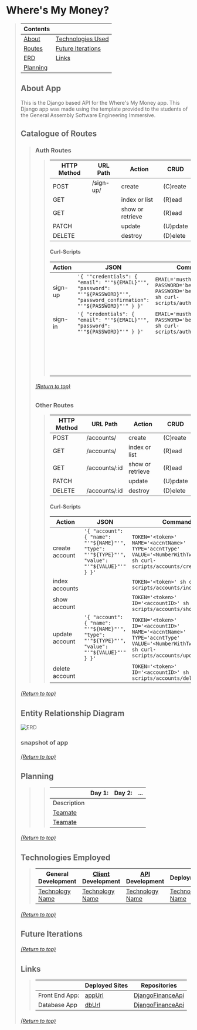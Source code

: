 
# Where's My Money?
> | Contents |  |
> |--|--|
> | [About](https://github.com/mmmoore1313/DjangoFinanceApi#about-app) | [Technologies Used](https://github.com/mmmoore1313/DjangoFinanceApi#technologies-employed) |
> | [Routes](https://github.com/mmmoore1313/DjangoFinanceApi#catalogue-of-routes) | [Future Iterations](https://github.com/mmmoore1313/DjangoFinanceApi#future-iterations) |
> |[ERD](https://github.com/mmmoore1313/DjangoFinanceApi#entity-relationship-diagram-or-wireframe) | [Links](https://github.com/mmmoore1313/DjangoFinanceApi#links) |
> | [Planning](https://github.com/mmmoore1313/DjangoFinanceApi#planning) |  |
>
>
> ## About App
> This is the Django based API for the Where's My Money app. This Django app was made using the template provided to the students of the General Assembly Software Engineering Immersive.
>
> ## Catalogue of Routes
>> ### Auth Routes 
>>> | HTTP Method | URL Path | Action | CRUD |
>>> |--|--|--|--|
>>> | POST | /sign-up/ | create | (C)reate |
>>> | GET |  | index or list | (R)ead |
>>> | GET |  | show or retrieve | (R)ead |
>>> | PATCH |  | update | (U)pdate |
>>> | DELETE |  | destroy | (D)elete |
>>>
>>> #### Curl-Scripts
>>> | Action | JSON | Command | Success | Failure | 
>>> |--|--|--|--|--|
>>> | sign-up | ``'{ '"credentials": { "email": "'"${EMAIL}"'", "password": "'"${PASSWORD}"'", "password_confirmation": "'"${PASSWORD}"'" } }'`` | ``EMAIL='musthave@and.com' PASSWORD='bemorethan5' PASSWORD='bemorethan5' sh curl-scripts/auth/sign-up.sh``| `201 Created` | `401 Not Found` |
>>> | sign-in | ``'{ "credentials": { "email": "'"${EMAIL}"'", "password": "'"${PASSWORD}"'" } }'`` | ``EMAIL='musthave@and.com' PASSWORD='bemorethan5' sh curl-scripts/auth/sign-in.sh`` | `201 Created` | `401 Not Found` |
>>> |  |  |  | `201 Created` | `401 Not Found` |
>>> |  |  |  | `201 Created` | `401 Not Found` |
>>
>>
>> ###### [(Return to top)](https://github.com/mmmoore1313/DjangoFinanceApi#wheres-my-money)
>>
>> ### Other Routes 
>>> | HTTP Method | URL Path | Action | CRUD |
>>> |--|--|--|--|
>>> | POST | /accounts/ | create | (C)reate |
>>> | GET | /accounts/ | index or list | (R)ead |
>>> | GET | /accounts/:id | show or retrieve | (R)ead |
>>> | PATCH |  | update | (U)pdate |
>>> | DELETE | /accounts/:id | destroy | (D)elete |
>>>
>>> #### Curl-Scripts
>>> | Action | JSON | Command | Success | Failure | 
>>> |--|--|--|--|--|
>>> | create account | ``'{ "account": { "name": "'"${NAME}"'", "type": "'"${TYPE}"'", "value": "'"${VALUE}"'" } }'`` | ``TOKEN='<token>' NAME='<accntName>' TYPE='accntType' VALUE='<NumberWithTwoDecimals' sh curl-scripts/accounts/create.sh`` | `201 Created` | `401 Not Found` |
>>> | index accounts |  | ``TOKEN='<token>' sh curl-scripts/accounts/index.sh`` | `200 OK` | `401 Not Found` |
>>> | show account |  | ``TOKEN='<token>' ID='<accountID>' sh curl-scripts/accounts/show.sh`` | `200 OK` | `404 Not Found` |
>>> | update account | ``'{ "account": { "name": "'"${NAME}"'", "type": "'"${TYPE}"'", "value": "'"${VALUE}"'" } }'`` | ``TOKEN='<token>' ID='<accountID>' NAME='<accntName>' TYPE='accntType' VALUE='<NumberWithTwoDecimals' sh curl-scripts/accounts/update.sh`` | `200 OK` | `400 Bad Request` |
>>> | delete account |  | ``TOKEN='<token>' ID='<accountID>' sh curl-scripts/accounts/delete.sh`` | `201 Created` | `401 Not Found` |
>
> ###### [(Return to top)](https://github.com/mmmoore1313/DjangoFinanceApi#wheres-my-money)
>
> ## Entity Relationship Diagram
> ![ERD](https://media.git.generalassemb.ly/user/33705/files/cb2ee980-9c53-11eb-9539-137e2c2bd992)
>
> ### snapshot of app
>
> ###### [(Return to top)](https://github.com/mmmoore1313/DjangoFinanceApi#wheres-my-money)
>
> ## Planning
>> <!-- Desctiption -->
>>
>>> |  | **Day 1:** | **Day 2:** | **...**
>>> |--|--|--|--|
>>> | Description | <!-- Description --> | <!-- Description --> | <!-- Description --> |
>>> | [Teamate]() | <!-- What they did --> | <!-- What they did -->  | <!-- What they did -->  |
>>> | [Teamate]() | <!-- What they did --> | <!-- What they did -->  | <!-- What they did -->  |
>
>
> ###### [(Return to top)](https://github.com/mmmoore1313/DjangoFinanceApi#wheres-my-money)
>
> ## Technologies Employed
>> | **General Development** | **[Client]() Development** | **[API]() Development** | **Deployment** |
>> |--|--|--|--|
>> | [Technology Name](docs) | [Technology Name](docs) | [Technology Name](docs) | [Technology Name](docs) |
>
>
> ###### [(Return to top)](https://github.com/mmmoore1313/DjangoFinanceApi#wheres-my-money)
>
> ## Future Iterations
> <!-- Desctiption -->
>
>
> ###### [(Return to top)](https://github.com/mmmoore1313/DjangoFinanceApi#wheres-my-money)
>
> ## Links
>> | | **Deployed Sites** | **Repositories** |
>> |--|--|--|
>> | Front End App: | [appUrl](appUrl) | [DjangoFinanceApi](https://github.com/mmmoore1313/DjangoFinanceApi) |
>> | Database App | [dbUrl](dbUrl) | [DjangoFinanceApi](https://github.com/mmmoore1313/DjangoFinanceApi) |
>
> ###### [(Return to top)](https://github.com/mmmoore1313/DjangoFinanceApi#wheres-my-money)
>
